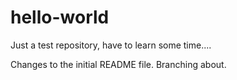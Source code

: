 # hello-world
Just a test repository, have to learn some time....

Changes to the initial README file. 
Branching about.
